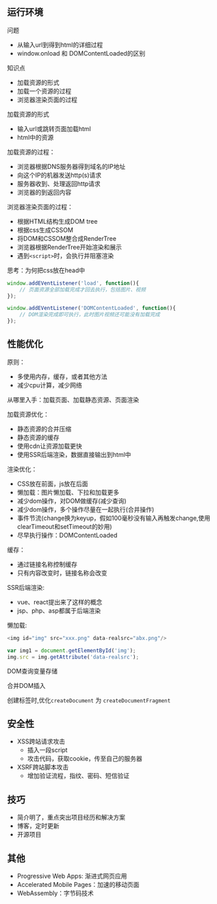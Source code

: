 
## 运行环境


问题
- 从输入url到得到html的详细过程
- window.onload 和 DOMContentLoaded的区别

知识点
- 加载资源的形式
- 加载一个资源的过程
- 浏览器渲染页面的过程


加载资源的形式
- 输入url或跳转页面加载html
- html中的资源


加载资源的过程：
- 浏览器根据DNS服务器得到域名的IP地址
- 向这个IP的机器发送http(s)请求
- 服务器收到、处理返回http请求
- 浏览器的到返回内容


浏览器渲染页面的过程：
- 根据HTML结构生成DOM tree
- 根据css生成CSSOM
- 将DOM和CSSOM整合成RenderTree
- 浏览器根据RenderTree开始渲染和展示
- 遇到`<script>`时，会执行并阻塞渲染


思考：为何把css放在head中

```js
window.addEVentListener('load', function(){
    // 页面资源全部加载完成才回去执行，包括图片、视频
});

window.addEVentListener('DOMContentLoaded', function(){
    // DOM渲染完成即可执行，此时图片视频还可能没有加载完成
});
```


## 性能优化

原则：
- 多使用内存，缓存，或者其他方法
- 减少cpu计算，减少网络


从哪里入手：加载页面、加载静态资源、页面渲染


加载资源优化：
- 静态资源的合并压缩
- 静态资源的缓存
- 使用cdn让资源加载更快
- 使用SSR后端渲染，数据直接输出到html中


渲染优化：
- CSS放在前面，js放在后面
- 懒加载：图片懒加载、下拉和加载更多
- 减少dom操作，对DOM做缓存(减少查询)
- 减少dom操作，多个操作尽量在一起执行(合并操作)
- 事件节流(change换为keyup，假如100毫秒没有输入再触发change,使用clearTimeout和setTimeout的妙用)
- 尽早执行操作：DOMContentLoaded


缓存：
- 通过链接名称控制缓存
- 只有内容改变时，链接名称会改变


SSR后端渲染:
- vue、react提出来了这样的概念
- jsp、php、asp都属于后端渲染


懒加载:
```js
<img id="img" src="xxx.png" data-realsrc="abx.png"/>

var img1 = document.getElementById('img');
img.src = img.getAttribute('data-realsrc');
```

DOM查询变量存储

合并DOM插入

创建标签时,优化`createDocument` 为 `createDocumentFragment`



## 安全性

- XSS跨站请求攻击
    - 插入一段script
    - 攻击代码，获取cookie，传至自己的服务器
- XSRF跨站脚本攻击
    - 增加验证流程，指纹、密码、短信验证


## 技巧

- 简介明了，重点突出项目经历和解决方案
- 博客，定时更新
- 开源项目

<!-- 如何看待加班？加班就像借钱，救急不救穷 -->



## 其他

- Progressive Web Apps: 渐进式网页应用
- Accelerated Mobile Pages：加速的移动页面
- WebAssembly：字节码技术


